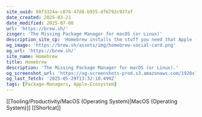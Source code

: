 ```yaml
---
site_uuid: 08f3324a-c876-47d8-b935-df6792c937af
date_created: 2025-03-21
date_modified: 2025-07-08
url: 'https://brew.sh/'
zinger: 'The Missing Package Manager for macOS (or Linux)'
description_site_cp: 'Homebrew installs the stuff you need that Apple (or your Linux system) didn’t.'
og_image: 'https://brew.sh/assets/img/homebrew-social-card.png'
og_url: 'https://brew.sh/'
site_name: Homebrew
title: Homebrew
description: 'The Missing Package Manager for macOS (or Linux).'
og_screenshot_url: 'https://og-screenshots-prod.s3.amazonaws.com/1920x1080/80/false/fea617439e19357bfe0e6404897583535935265b1301c5e3c5bdc8313fa7e697.jpeg'
og_last_fetch: '2025-05-29T13:32:10.499Z'
tags: [Package-Managers, Apple-Ecosystem]
---
```


[[Tooling/Productivity/MacOS (Operating System)|MacOS (Operating System)]]
[[Shortcat]]

